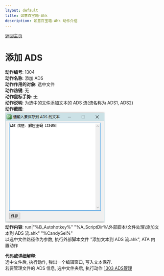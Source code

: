```yaml
---
layout: default
title: 如意百宝箱-Ahk
description: 如意百宝箱-Ahk 动作介绍
---
```

<link rel="stylesheet" href="../actions/css/atom-one-light.min.css">
<script src="../actions/js/highlight.min.js"></script>
<script>hljs.highlightAll();</script>

[返回主页](../index.md)

# [](#header-2) 添加 ADS

**动作编号**: 1304  
**动作名称**: 添加 ADS  
**动作作用的对象**: 选中文件  
**动作热键**: 无  
**动作鼠标手势**: 无  
**动作说明**: 为选中的文件添加文本的 ADS 流(流名称为 ADS1, ADS2)  
**动作截图**:  
  ![添加 ADS](img1/1304.png)  
**动作内容**: run|"%B_Autohotkey%" "%A_ScriptDir%\外部脚本\文件处理\添加文本到 ADS 流.ahk" "%CandySel%"  
以选中文件路径作为参数, 执行外部脚本文件 "添加文本到 ADS 流.ahk", ATA 内置动作  

**代码或详细解释**:  
选中文件后, 执行动作, 弹出一个编辑窗口, 写入文本保存.  
若要管理文件的 ADS 信息, 选中文件夹后, 执行动作 [1303 ADS管理](1303.md)